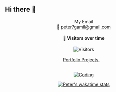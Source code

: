 
<!-- <img src="https://capsule-render.vercel.app/api?type=rounded&height=120&color=gradient&text=Peter%20Gamil&animation=twinkling&desc=Machine%20Learning&descAlign=50&descAlignY=85" width=100%> -->

## Hi there 👋
<!--
Here are some ideas to get you started:

- 🔭 I’m currently working on ...
- 🌱 I’m currently learning ...
- 👯 I’m looking to collaborate on ...
- 🤔 I’m looking for help with ...
- 💬 Ask me about ...
- 📫 How to reach me: ...
- 😄 Pronouns: ...
- ⚡ Fun fact: ...
-->
<div align="center">
My Email  <br/>
📧
<a href="mailto:peter7gamil@gmail.com" target="_blank">
peter7gamil@gmail.com
</a>

<div align="center">
  
#### 🌟 Visitors over time
![Visitors](https://komarev.com/ghpvc/?username=7gamil&label=PROFILE+VIEWS&style=plastic)

</div>

<div align="center">
  
<a href="https://github.com/7Gamil/Portfolio-Projects/" target="_blank" rel="noopener noreferrer">
  Portfolio Projects <img src="https://api.iconify.design/tabler:external-link.svg?color=%23ff4500" width="16" height="16" />
</a>

</div>

<br/>
<!-- Coding state -->
<div align="center">

[![Coding](https://wakatime.com/badge/user/cba7b0b1-3b6f-433a-b03e-8bdc442edafa.svg)](https://wakatime.com/@cba7b0b1-3b6f-433a-b03e-8bdc442edafa)

[![Peter's wakatime stats](https://github-readme-stats.vercel.app/api/wakatime?username=7Gamil&theme=dracula)](https://github.com/anuraghazra/github-readme-stats)

</div>

